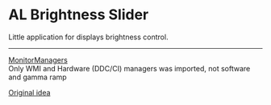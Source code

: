 # AL Brightness Slider
Little application for displays brightness control.

---

[MonitorManagers](https://github.com/castro12321/SlimShady)  
Only WMI and Hardware (DDC/CI) managers was imported, not software and gamma ramp

[Original idea](https://github.com/blackholeearth/Win10_BrightnessSlider)
